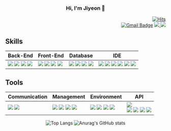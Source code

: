 <div align="center">
  
  ### Hi, I'm Jiyeon 🐶 
  
</div>


<div align="right">
  
[![Hits](https://hits.seeyoufarm.com/api/count/incr/badge.svg?url=https%3A%2F%2Fgithub.com%2Fyeonily&count_bg=%23F3A2FF&title_bg=%23BA95FF&icon=&icon_color=%23E7E7E7&title=hits&edge_flat=false)](https://hits.seeyoufarm.com)
<br>
  [![Gmail Badge](https://img.shields.io/badge/Gmail-d14836?style=flat-square&logo=Gmail&logoColor=white&link=mailto:wluds9791@gmail.com)](mailto:wluds9791@gmail.com)
  <a href="https://astonishing-caravel-6f0.notion.site/e4e9fd17006142449fbcfb72e2b35dbf"> 
    <img src="https://img.shields.io/badge/Notion-000000?style=flat&logo=Notion&logoColor=white"/>
  </a>
  <a href="https://cod2022.tistory.com/">
  <img src="https://img.shields.io/badge/Tistory-000000?style=flat&logo=Tistory&logoColor=white"/>  
  </a>
  
  
  
</div>


## Skills

| Back-End | Front-End | Database | IDE |
| --- | --- | --- | --- |
| <span><img src="https://img.shields.io/badge/-JAVA-blueviolet"/></span> <span><img src="https://img.shields.io/badge/-JSP-red"/></span> <span><img src="https://img.shields.io/badge/-JPA-yellowgreen"/></span> <span><img src="https://img.shields.io/badge/JSON-00000?style=round-square&logo=JSON&logoColor=black"/></span> | <span><img src="https://img.shields.io/badge/JavaScript-F7DF1E?style=round-square&logo=JavaScript&logoColor=black"/></span> <span><img src="https://img.shields.io/badge/jQuery-0769AD?style=round-square&logo=jQuery&logoColor=black"/></span> <span><img src="https://img.shields.io/badge/HTML-E34F26?style=round-square&logo=HTML5&logoColor=black"/></span> <span><img src="https://img.shields.io/badge/CSS-1572B6?style=round-square&logo=CSS3&logoColor=black"/></span> | <span><img src="https://img.shields.io/badge/MariaDB-003545?style=round-square&logo=mariadb&logoColor=white"/></span> <span><img src="https://img.shields.io/badge/MySQL-%2300f.svg?style=round-square&logo=mysql&logoColor=white"/></span> <span><img src="https://img.shields.io/badge/Oracle-F80000.svg?style=round-square&logo=Oracle&logoColor=white"/></span> <span><img src="https://img.shields.io/badge/-MyBatis-orange"/></span> | <span><img src="https://img.shields.io/badge/Eclipse-2C2255.svg?style=round-square&logo=Eclipse&logoColor=white"/></span> <span><img src="https://img.shields.io/badge/Visual Studio Code-007ACC.svg?style=round-square&logo=Visual Studio Code&logoColor=white"/></span> <span><img src="https://img.shields.io/badge/IntelliJ-000000.svg?style=round-square&logo=IntelliJ IDEA&logoColor=white"/></span> <span><img src="https://img.shields.io/badge/-DBeaver-brightgreen"/></span> <span><img src="https://img.shields.io/badge/Sourcetree-0052CC.svg?style=round-square&logo=Sourcetree&logoColor=white"/></span> <span><img src="https://img.shields.io/badge/Postman-FF6C37.svg?style=round-square&logo=Postman&logoColor=white"/></span> |



## Tools

| Communication | Management | Environment | API |
| --- | --- | --- | --- |
| <span><img src="https://img.shields.io/badge/Slack-4A154B.svg?style=round-square&logo=Slack&logoColor=white"/></span> <span><img src="https://img.shields.io/badge/Discord-5865F2?style=round-square&logo=Discord&logoColor=black"/></span> | <span><img src="https://img.shields.io/badge/Git-F05032?style=round-square&logo=Git&logoColor=black"/></span> <span><img src="https://img.shields.io/badge/GitHub-181717?style=round-square&logo=GitHub&logoColor=white"/></span> <span><img src="https://img.shields.io/badge/Gradle-02303A?style=round-square&logo=Gradle&logoColor=white"/></span> <span><img src="https://img.shields.io/badge/-yml-brightgreen"/></span> | <span><img src="https://img.shields.io/badge/SpringBoot-6DB33F?style=round-square&logo=Spring&logoColor=black"/></span> <span><img src="https://img.shields.io/badge/-QueryDSL-critical"/></span> <span><img src="https://img.shields.io/badge/-Quartz-ff69b4"/></span> <span><img src="https://img.shields.io/badge/JUnit-25A162?style=round-square&logo=JUnit&logoColor=white"/></span> | <span><img src="https://img.shields.io/badge/-JDBC-blue"/></span> <br>  <span><img src="https://img.shields.io/badge/-Summernote-blueviolet"/></span>  <span><img src="https://img.shields.io/badge/-Naver%20Login-green"/></span> <span><img src="https://img.shields.io/badge/-Kakao%20Login-yellow"/></span> <span><img src="https://img.shields.io/badge/-Kakao%20map-yellowgreen"/></span> |
  


  
<div align="center">
  
  
![Top Langs](https://github-readme-stats.vercel.app/api/top-langs/?username=yeonily&layout=compact&theme=vision-friendly-dark)  ![Anurag's GitHub stats](https://github-readme-stats.vercel.app/api?username=yeonily&show_icons=true&theme=vision-friendly-dark)  
  
  </div>

  
  
<!--
**yeonily/yeonily** is a ✨ _special_ ✨ repository because its `README.md` (this file) appears on your GitHub profile.

Here are some ideas to get you started:

- 🔭 I’m currently working on ...
- 🌱 I’m currently learning ...
- 👯 I’m looking to collaborate on ...
- 🤔 I’m looking for help with ...
- 💬 Ask me about ...
- 📫 How to reach me: ...
- 😄 Pronouns: ...
- ⚡ Fun fact: ...
-->
